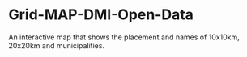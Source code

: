 # Grid-MAP-DMI-Open-Data
An interactive map that shows the placement and names of 10x10km, 20x20km and municipalities.

